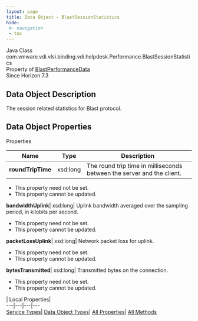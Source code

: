 ```yaml
---
layout: page
title: Data Object - BlastSessionStatistics
hide:
 #- navigation
 - toc
---
```






Java Class
    com.vmware.vdi.vlsi.binding.vdi.helpdesk.Performance.BlastSessionStatistics  
Property of
     [BlastPerformanceData](vdi.helpdesk.Performance.BlastPerformanceData.md#field_detail)  
Since 
    Horizon 7.3

## Data Object Description 

The session related statistics for Blast protocol. 

## Data Object Properties

Properties

Name |  Type |  Description   
---|---|---  
**roundTripTime**|  xsd:long|  The round trip time in milliseconds between the server and the client.   


 * This property need not be set.
 * This property cannot be updated.

  
**bandwidthUplink**|  xsd:long|  Uplink bandwidth averaged over the sampling period, in kilobits per second.   


 * This property need not be set.
 * This property cannot be updated.

  
**packetLossUplink**|  xsd:long|  Network packet loss for uplink.   


 * This property need not be set.
 * This property cannot be updated.

  
**bytesTransmitted**|  xsd:long|  Transmitted bytes on the connection.   


 * This property need not be set.
 * This property cannot be updated.

  
  
  
 | Local Properties|   
---|---|---|---  
[Service Types](index-mo_types.md)| [Data Object Types](index-do_types.md)| [All Properties](index-properties.md)| [All Methods](index-methods.md)  
  
  

